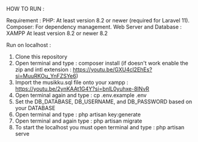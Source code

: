 HOW TO RUN :

Requirement : 
PHP: At least version 8.2 or newer (required for Laravel 11).
Composer: For dependency management.
Web Server and Database : XAMPP At least version 8.2 or newer 8.2

Run on localhost :
1. Clone this repository
2. Open terminal and type : composer install (if doesn't work enable the zip and intl extension : https://youtu.be/GXU4cl2EhEs?si=MuuRKOu_YnFZSYe6)
3. Import the musikku.sql file onto your xampp : https://youtu.be/2ynKAAt1G4Y?si=bnlL0yuhxe-8INvR
4. Open terminal again and type : cp .env.example .env
5. Set the DB_DATABASE, DB_USERNAME, and DB_PASSWORD based on your DATABASE
6. Open terminal and type : php artisan key:generate
7. Open terminal and again type : php artisan migrate
8. To start the localhost you must open terminal and type : php artisan serve
